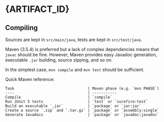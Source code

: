 # {ARTIFACT_ID}

## Compiling

Sources are kept in `src/main/java`, tests are kept in `src/test/java`.

Maven (3.5.4) is preferred but a lack of complex dependencies means that
`javac` should be fine. However, Maven provides easy Javadoc generation,
executable `.jar` building, source zipping, and so on.

In the simplest case, `mvn compile` and `mvn test` should be sufficient.

Quick Maven reference:

    Task                                 | Maven phase (e.g. `mvn PHASE`)
    ----                                 | -----------
    Compile                              | `compile`
    Run JUnit 5 tests                    | `test` or `surefire:test`
    Build an executable `.jar`           | `package` or `jar:jar`
    Create a source `.zip` and `.tar.gz` | `package` or `assembly:single`
    Generate Javadocs                    | `package` or `javadoc:javadoc`
